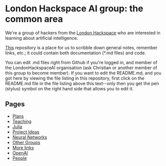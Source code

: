 # London Hackspace AI group: the common area

We're a group of hackers from the [London Hackspace](https://london.hackspace.org.uk/) who are interested in learning about artificial intelligence.

[This](https://github.com/LondonHackspaceAI/common/) repository is a place for us to scribble down general notes, remember links, etc.; it could contain both documentation (*.md files) and code.

You can edit .md files right from Github if you're logged in, and member of the LondonHackspaceAI organisation (ask Christian or another member of this group to become member). If you want to edit the README.md, and you got here by viewing the file listing in this repository, first click on the README.md file in the file listing above this text--only then you get the pen (stylus) symbol on the right hand side that allows you to edit it.

## Pages

* [Plans](Plans.md)
* [Teaching](Teaching.md)
* [Julia](Julia.md)
* [Project Ideas](ProjectIdeas.md)
* [Neural Networks](NeuralNetworks.md)
* [Other Groups](OtherGroups.md)
* [More links](MoreLinks.md)
* [OpenAI](OpenAI.md)
* [People](People.md)
